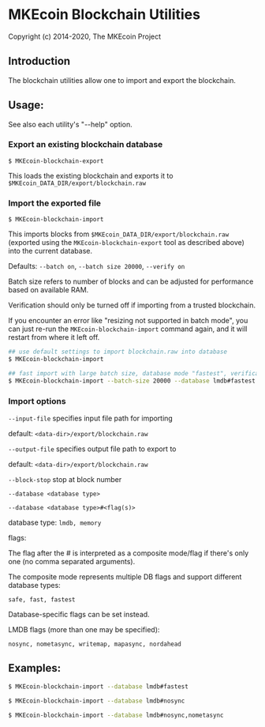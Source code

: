 # MKEcoin Blockchain Utilities

Copyright (c) 2014-2020, The MKEcoin Project

## Introduction

The blockchain utilities allow one to import and export the blockchain.

## Usage:

See also each utility's "--help" option.

### Export an existing blockchain database

`$ MKEcoin-blockchain-export`

This loads the existing blockchain and exports it to `$MKEcoin_DATA_DIR/export/blockchain.raw`

### Import the exported file

`$ MKEcoin-blockchain-import`

This imports blocks from `$MKEcoin_DATA_DIR/export/blockchain.raw` (exported using the
`MKEcoin-blockchain-export` tool as described above) into the current database.

Defaults: `--batch on`, `--batch size 20000`, `--verify on`

Batch size refers to number of blocks and can be adjusted for performance based on available RAM.

Verification should only be turned off if importing from a trusted blockchain.

If you encounter an error like "resizing not supported in batch mode", you can just re-run
the `MKEcoin-blockchain-import` command again, and it will restart from where it left off.

```bash
## use default settings to import blockchain.raw into database
$ MKEcoin-blockchain-import

## fast import with large batch size, database mode "fastest", verification off
$ MKEcoin-blockchain-import --batch-size 20000 --database lmdb#fastest --verify off

```

### Import options

`--input-file`
specifies input file path for importing

default: `<data-dir>/export/blockchain.raw`

`--output-file`
specifies output file path to export to

default: `<data-dir>/export/blockchain.raw`

`--block-stop`
stop at block number

`--database <database type>`

`--database <database type>#<flag(s)>`

database type: `lmdb, memory`

flags:

The flag after the # is interpreted as a composite mode/flag if there's only
one (no comma separated arguments).

The composite mode represents multiple DB flags and support different database types:

`safe, fast, fastest`

Database-specific flags can be set instead.

LMDB flags (more than one may be specified):

`nosync, nometasync, writemap, mapasync, nordahead`

## Examples:

```bash
$ MKEcoin-blockchain-import --database lmdb#fastest

$ MKEcoin-blockchain-import --database lmdb#nosync

$ MKEcoin-blockchain-import --database lmdb#nosync,nometasync
```
